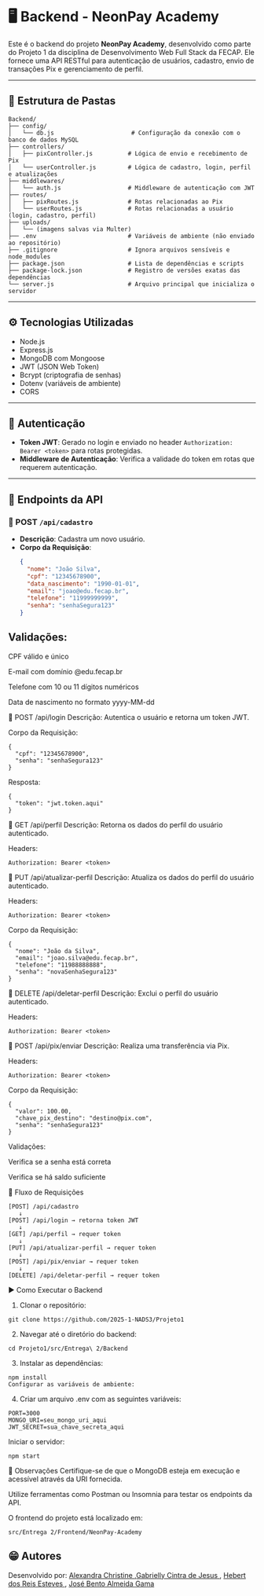 # 🖥️ Backend - NeonPay Academy

Este é o backend do projeto **NeonPay Academy**, desenvolvido como parte do Projeto 1 da disciplina de Desenvolvimento Web Full Stack da FECAP. Ele fornece uma API RESTful para autenticação de usuários, cadastro, envio de transações Pix e gerenciamento de perfil.

---

## 📁 Estrutura de Pastas

```
Backend/
├── config/
│   └── db.js                      # Configuração da conexão com o banco de dados MySQL
├── controllers/
│   ├── pixController.js          # Lógica de envio e recebimento de Pix
│   └── userController.js         # Lógica de cadastro, login, perfil e atualizações
├── middlewares/
│   └── auth.js                   # Middleware de autenticação com JWT
├── routes/
│   ├── pixRoutes.js              # Rotas relacionadas ao Pix
│   └── userRoutes.js             # Rotas relacionadas a usuário (login, cadastro, perfil)
├── uploads/
│   └── (imagens salvas via Multer)
├── .env                          # Variáveis de ambiente (não enviado ao repositório)
├── .gitignore                    # Ignora arquivos sensíveis e node_modules
├── package.json                  # Lista de dependências e scripts
├── package-lock.json             # Registro de versões exatas das dependências
└── server.js                     # Arquivo principal que inicializa o servidor
```

---

## ⚙️ Tecnologias Utilizadas

- Node.js
- Express.js
- MongoDB com Mongoose
- JWT (JSON Web Token)
- Bcrypt (criptografia de senhas)
- Dotenv (variáveis de ambiente)
- CORS

---

## 🔐 Autenticação

- **Token JWT**: Gerado no login e enviado no header `Authorization: Bearer <token>` para rotas protegidas.
- **Middleware de Autenticação**: Verifica a validade do token em rotas que requerem autenticação.

---

## 📄 Endpoints da API

### 🔸 POST `/api/cadastro`

- **Descrição**: Cadastra um novo usuário.
- **Corpo da Requisição**:
  ```json
  {
    "nome": "João Silva",
    "cpf": "12345678900",
    "data_nascimento": "1990-01-01",
    "email": "joao@edu.fecap.br",
    "telefone": "11999999999",
    "senha": "senhaSegura123"
  }
## Validações:

CPF válido e único

E-mail com domínio @edu.fecap.br

Telefone com 10 ou 11 dígitos numéricos

Data de nascimento no formato yyyy-MM-dd

🔸 POST /api/login
Descrição: Autentica o usuário e retorna um token JWT.

Corpo da Requisição:
```
{
  "cpf": "12345678900",
  "senha": "senhaSegura123"
}
```
Resposta:

```
{
  "token": "jwt.token.aqui"
}
```
🔸 GET /api/perfil
Descrição: Retorna os dados do perfil do usuário autenticado.

Headers:

```
Authorization: Bearer <token>

```
🔸 PUT /api/atualizar-perfil
Descrição: Atualiza os dados do perfil do usuário autenticado.

Headers:
```
Authorization: Bearer <token>
```
Corpo da Requisição:
```
{
  "nome": "João da Silva",
  "email": "joao.silva@edu.fecap.br",
  "telefone": "11988888888",
  "senha": "novaSenhaSegura123"
}
```
🔸 DELETE /api/deletar-perfil
Descrição: Exclui o perfil do usuário autenticado.

Headers:
```
Authorization: Bearer <token>
```
🔸 POST /api/pix/enviar
Descrição: Realiza uma transferência via Pix.

Headers:
```
Authorization: Bearer <token>
```
Corpo da Requisição:

```
{
  "valor": 100.00,
  "chave_pix_destino": "destino@pix.com",
  "senha": "senhaSegura123"
}
```
Validações:

Verifica se a senha está correta

Verifica se há saldo suficiente

🔄 Fluxo de Requisições
```
[POST] /api/cadastro
   ↓
[POST] /api/login → retorna token JWT
   ↓
[GET] /api/perfil → requer token
   ↓
[PUT] /api/atualizar-perfil → requer token
   ↓
[POST] /api/pix/enviar → requer token
   ↓
[DELETE] /api/deletar-perfil → requer token
```
▶️ Como Executar o Backend
1. Clonar o repositório:
```
git clone https://github.com/2025-1-NADS3/Projeto1
```
2. Navegar até o diretório do backend:
```
cd Projeto1/src/Entrega\ 2/Backend
```
3. Instalar as dependências:
```
npm install
Configurar as variáveis de ambiente:
```
4. Criar um arquivo .env com as seguintes variáveis:
```
PORT=3000
MONGO_URI=seu_mongo_uri_aqui
JWT_SECRET=sua_chave_secreta_aqui
```
Iniciar o servidor:
```
npm start
```

📌 Observações
Certifique-se de que o MongoDB esteja em execução e acessível através da URI fornecida.

Utilize ferramentas como Postman ou Insomnia para testar os endpoints da API.

O frontend do projeto está localizado em:
```
src/Entrega 2/Frontend/NeonPay-Academy
```

## 😁 Autores
Desenvolvido por:
<a href="https://www.linkedin.com/in/alexandra-christine-silva-590092257">Alexandra Christine </a>,<a href="https://www.linkedin.com/in/gabrielly-cintra/">Gabrielly Cintra de Jesus	</a>, <a href="https://linkedin.com/in/hebert-/">Hebert dos Reis Esteves	</a>, <a href="https://www.linkedin.com/in/jos%C3%A9-almeida-80063a256/">José Bento Almeida Gama </a>

